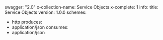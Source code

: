 swagger: "2.0"
x-collection-name: Service Objects
x-complete: 1
info:
  title: Service Objects
  version: 1.0.0
schemes:
- http
produces:
- application/json
consumes:
- application/json